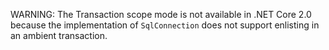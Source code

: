 WARNING: The Transaction scope mode is not available in .NET Core 2.0 because the implementation of `SqlConnection` does not support enlisting in an ambient transaction.